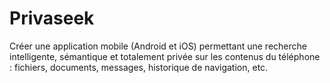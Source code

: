 # Privaseek
Créer une application mobile (Android et iOS) permettant une recherche intelligente, sémantique et totalement privée sur les contenus du téléphone : fichiers, documents, messages, historique de navigation, etc.
